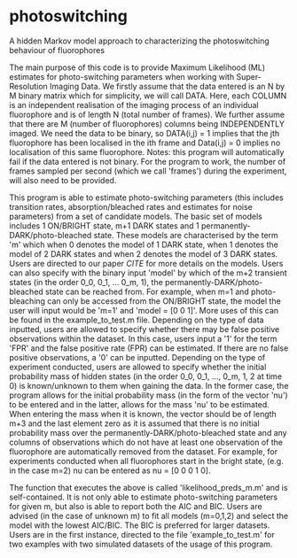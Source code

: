 # photoswitching
A hidden Markov model approach to characterizing the photoswitching behaviour of fluorophores 

The main purpose of this code is to provide Maximum Likelihood (ML) estimates for photo-switching parameters when working with Super-Resolution Imaging Data. 
We firstly assume that the data entered is an N by M binary matrix which for simplicity, we will call DATA. Here, each COLUMN is an independent realisation of the imaging process of an individual fluorophore and is of length N (total number of frames). We further assume that there are M (number of fluorophores) columns being INDEPENDENTLY imaged. We need the data to be binary, so DATA(i,j) = 1 implies that the jth fluorophore has been localised in the ith frame and Data(i,j) = 0 implies no localisation of this same fluorophore. 
Notes: this program will automatically fail if the data entered is not binary. 
For the program to work, the number of frames sampled per second (which we call 'frames') during the experiment, will also need to be provided. 

This program is able to estimate photo-switching parameters (this includes transition rates, absorption/bleached rates and estimates for noise parameters) from a set of candidate models. The basic set of models includes 1 ON/BRIGHT state, m+1 DARK states and 1 permanently-DARK/photo-bleached state. 
These models are characterised by the term 'm' which when 0 denotes the model of 1 DARK state, when 1 denotes the model of 2 DARK states and when 2 denotes the model of 3 DARK states. Users are directed to our paper *CITE* for more details on the models. 
Users can also specify with the binary input 'model' by which of the m+2 transient states (in the order 0_0, 0_1, ... 0_m, 1), the permanently-DARK/photo-bleached state can be reached from. For example, when m=1 and photo-bleaching can only be accessed from the ON/BRIGHT state, the model the user will input would be 'm=1' and 'model = [0 0 1]'. More uses of this can be found in the example_to_test.m file. 
Depending on the type of data inputted, users are allowed to specify whether there may be false positive observations within the dataset. In this case, users input a '1' for the term 'FPR' and the false positive rate (FPR) can be estimated. If there are no false positive observations, a '0' can be inputted.
Depending on the type of experiment conducted, users are allowed to specify whether the initial probability mass of hidden states (in the order 0_0, 0_1, ..., 0_m, 1, 2 at time 0) is known/unknown to them when gaining the data. In the former case, the program allows for the initial probability mass (in the form of the vector 'nu') to be entered and in the latter, allows for the mass 'nu' to be estimated. When entering the mass when it is known, the vector should be of length m+3 and the last element zero as it is assumed that there is no initial probability mass over the permanently-DARK/photo-bleached state and any columns of observations which do not have at least one observation of the fluorophore are automatically removed from the dataset. For example, for experiments conducted when all fluorophores start in the bright state, (e.g. in the case m=2) nu can be entered as nu = [0 0 0 1 0]. 

The function that executes the above is called 'likelihood_preds_m.m' and is self-contained. It is not only able to estimate photo-switching parameters for given m, but also is able to report both the AIC and BIC. Users are advised (in the case of unknown m) to fit all models (m=0,1,2) and select the model with the lowest AIC/BIC. The BIC is preferred for larger datasets.  
Users are in the first instance, directed to the file 'example_to_test.m' for two examples with two simulated datasets of the usage of this program. 
